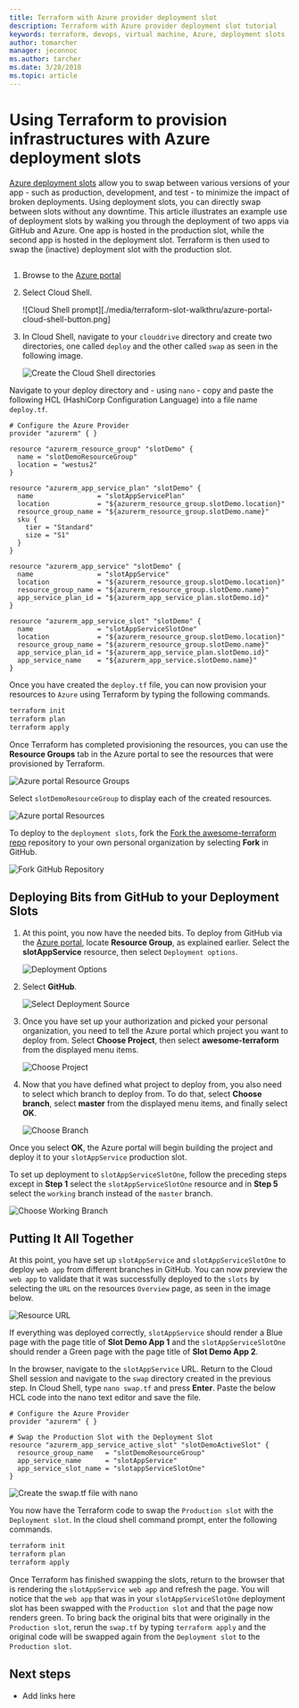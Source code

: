 ```yaml
---
title: Terraform with Azure provider deployment slot
description: Terraform with Azure provider deployment slot tutorial
keywords: terraform, devops, virtual machine, Azure, deployment slots
author: tomarcher
manager: jeconnoc
ms.author: tarcher
ms.date: 3/28/2018
ms.topic: article
---
```


# Using Terraform to provision infrastructures with Azure deployment slots

[Azure deployment slots](/azure/app-service/web-sites-staged-publishing) allow you to swap between various versions of your app - such as production, development, and test - to minimize the impact of broken deployments. Using deployment slots, you can directly swap between slots  without any downtime. This article illustrates an example use of deployment slots by walking you through the deployment of two apps via GitHub and Azure. One app is hosted in the production slot, while the second app is hosted in the deployment slot. Terraform is then used to swap the (inactive) deployment slot with the production slot.

## 

1. Browse to the [Azure portal](http://www.portal.azure.com)

1. Select Cloud Shell.

    ![Cloud Shell prompt][./media/terraform-slot-walkthru/azure-portal-cloud-shell-button.png]

1. In Cloud Shell, navigate to your `clouddrive` directory and create two directories, one called `deploy` and the other called `swap` as seen in the following image.

    ![Create the Cloud Shell directories](./media/terraform-slot-walkthru/cloud-shell.png)

Navigate to your deploy directory and - using `nano` - copy and paste the following HCL (HashiCorp Configuration Language) into a file name `deploy.tf`.

```HCL
# Configure the Azure Provider
provider "azurerm" { }

resource "azurerm_resource_group" "slotDemo" {
  name = "slotDemoResourceGroup"
  location = "westus2"
}

resource "azurerm_app_service_plan" "slotDemo" {
  name                = "slotAppServicePlan"
  location            = "${azurerm_resource_group.slotDemo.location}"
  resource_group_name = "${azurerm_resource_group.slotDemo.name}"
  sku {
    tier = "Standard"
    size = "S1"
  }
}

resource "azurerm_app_service" "slotDemo" {
  name                = "slotAppService"
  location            = "${azurerm_resource_group.slotDemo.location}"
  resource_group_name = "${azurerm_resource_group.slotDemo.name}"
  app_service_plan_id = "${azurerm_app_service_plan.slotDemo.id}"
}

resource "azurerm_app_service_slot" "slotDemo" {
  name                = "slotAppServiceSlotOne"
  location            = "${azurerm_resource_group.slotDemo.location}"
  resource_group_name = "${azurerm_resource_group.slotDemo.name}"
  app_service_plan_id = "${azurerm_app_service_plan.slotDemo.id}"
  app_service_name    = "${azurerm_app_service.slotDemo.name}"
}
```
Once you have created the `deploy.tf` file, you can now provision your resources to `Azure` using Terraform by typing the following commands.

```bash
terraform init
terraform plan
terraform apply
```

Once Terraform has completed provisioning the resources, you can use the **Resource Groups** tab in the Azure portal to see the resources that were provisioned by Terraform.

![Azure portal Resource Groups](./media/terraform-slot-walkthru/resource-groups.png)

Select `slotDemoResourceGroup` to display each of the created resources.

![Azure portal Resources](./media/terraform-slot-walkthru/resources.png)

To deploy to the `deployment slots`, fork the [Fork the awesome-terraform repo](https://github.com/Azure/awesome-terraform) repository to your own personal organization by selecting **Fork** in GitHub.

![Fork GitHub Repository](./media/terraform-slot-walkthru/fork-repo.png)

Deploying Bits from GitHub to your Deployment Slots
---

1. At this point, you now have the needed bits. To deploy from GitHub via the [Azure portal](https://portal.azure.com/), locate **Resource Group**, as explained earlier. Select the **slotAppService** resource, then select `Deployment options`.

    ![Deployment Options](./media/terraform-slot-walkthru/deployment-options.png)

3. Select **GitHub**.

    ![Select Deployment Source](./media/terraform-slot-walkthru/select-source.png)

4. Once you have set up your authorization and picked your personal organization, you need to tell the Azure portal which project you want to deploy from. Select **Choose Project**, then select **awesome-terraform** from the displayed menu items.

    ![Choose Project](./media/terraform-slot-walkthru/choose-project.png)

5. Now that you have defined what project to deploy from, you also need to select which branch to deploy from. To do that, select **Choose branch**, select  **master** from the displayed menu items, and finally select **OK**.

    ![Choose Branch](./media/terraform-slot-walkthru/choose-branch.png)

Once you select **OK**, the Azure portal will begin building the project and deploy it to your `slotAppService` production slot. 

To set up deployment to `slotAppServiceSlotOne`, follow the preceding steps except in **Step 1** select the `slotAppServiceSlotOne` resource and in **Step 5** select the `working` branch instead of the `master` branch.

![Choose Working Branch](./media/terraform-slot-walkthru/choose-branch-working.png)

Putting It All Together
---

At this point, you have set up `slotAppService` and `slotAppServiceSlotOne` to deploy `web app` from different branches in GitHub. You can now preview the `web app` to validate that it was successfully deployed to the `slots` by selecting the `URL` on the resources `Overview` page, as seen in the image below.

![Resource URL](./media/terraform-slot-walkthru/resource-url.png)

 If everything was deployed correctly, `slotAppService` should render a Blue page with the page title of **Slot Demo App 1** and the `slotAppServiceSlotOne` should render a Green page with the page title of **Slot Demo App 2**.

 In the browser, navigate to the `slotAppService` URL. Return to the Cloud Shell session and navigate to the `swap` directory created in the previous step. In Cloud Shell, type `nano swap.tf` and press **Enter**. Paste the below HCL code into the nano text editor and save the file.

```HCL
# Configure the Azure Provider
provider "azurerm" { }

# Swap the Production Slot with the Deployment Slot
resource "azurerm_app_service_active_slot" "slotDemoActiveSlot" {
  resource_group_name   = "slotDemoResourceGroup"
  app_service_name      = "slotAppService"
  app_service_slot_name = "slotappServiceSlotOne"
}
```

![Create the swap.tf file with nano](./media/terraform-slot-walkthru/cloud-shell-swap.png)

You now have the Terraform code to swap the `Production slot` with the `Deployment slot`. In the cloud shell command prompt, enter the following commands.

```bash
terraform init
terraform plan
terraform apply
```

Once Terraform has finished swapping the slots, return to the browser that is rendering the `slotAppService web app` and refresh the page. You will notice that the `web app` that was in your `slotAppServiceSlotOne` deployment slot has been swapped with the `Production slot` and that the page now renders green. To bring back the original bits that were originally in the `Production slot`, rerun the `swap.tf` by typing `terraform apply` and the original code will be swapped again from the `Deployment slot` to the `Production slot`.

## Next steps

- Add links here